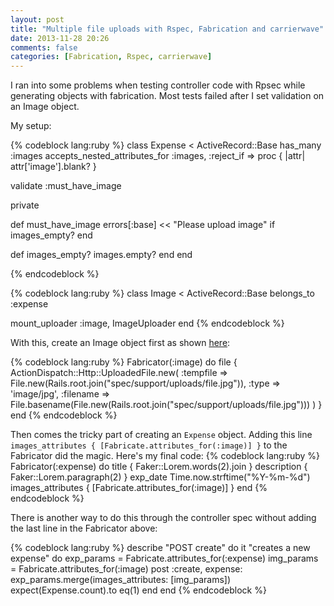 ```yaml
---
layout: post
title: "Multiple file uploads with Rspec, Fabrication and carrierwave"
date: 2013-11-28 20:26
comments: false
categories: [Fabrication, Rspec, carrierwave]
---
```


<!-- more -->

I ran into some problems when testing controller code with Rpsec while generating objects with fabrication. Most tests failed after I set validation on an Image object. 

My setup:

{% codeblock lang:ruby %}
class Expense < ActiveRecord::Base
  has_many :images
  accepts_nested_attributes_for :images, :reject_if => proc { |attr| attr['image'].blank? }

  validate :must_have_image

  private

  def must_have_image
    errors[:base] << "Please upload image" if images_empty?
  end

  def images_empty?
    images.empty?
  end
end

{% endcodeblock %}

{% codeblock lang:ruby %}
class Image < ActiveRecord::Base
  belongs_to :expense

  mount_uploader :image, ImageUploader
end
{% endcodeblock %}

With this, create an Image object first as shown [here](https://github.com/carrierwaveuploader/carrierwave/wiki/How-to%3A-Use-test-fixtures):

{% codeblock lang:ruby %}
Fabricator(:image) do
  file {
    ActionDispatch::Http::UploadedFile.new(
      :tempfile => File.new(Rails.root.join("spec/support/uploads/file.jpg")),
      :type => 'image/jpg',
      :filename => File.basename(File.new(Rails.root.join("spec/support/uploads/file.jpg")))
    )
  }
end
{% endcodeblock %}

Then comes the tricky part of creating an ```Expense``` object. Adding this line ```images_attributes { [Fabricate.attributes_for(:image)] }``` to the Fabricator did the magic. Here's my final code:
{% codeblock lang:ruby %}
Fabricator(:expense) do
  title { Faker::Lorem.words(2).join }
  description { Faker::Lorem.paragraph(2) }
  exp_date Time.now.strftime("%Y-%m-%d")
  images_attributes { [Fabricate.attributes_for(:image)] }
end
{% endcodeblock %}

There is another way to do this through the controller spec without adding the last line in the Fabricator above:

{% codeblock lang:ruby %}
describe "POST create" do
  it "creates a new expense" do
    exp_params = Fabricate.attributes_for(:expense)
    img_params = Fabricate.attributes_for(:image)
    post :create, expense: exp_params.merge(images_attributes: [img_params])
    expect(Expense.count).to eq(1)
  end
end
{% endcodeblock %}